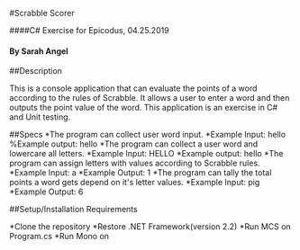 #Scrabble Scorer

####C# Exercise for Epicodus, 04.25.2019

#### By Sarah Angel

##Description

This is a console application that can evaluate the points of a word according to the rules of Scrabble. It allows a user to enter a word and then outputs the point value of the word. This application is an exercise in C# and Unit testing.

##Specs
*The program can collect user word input.
  *Example Input: hello
  %Example output: hello
*The program can collect a user word and lowercare all letters.
  *Example Input: HELLO
  *Example output: hello
*The program can assign letters with values according to Scrabble rules.
  *Example Input: a
  *Example Output: 1
*The program can tally the total points a word gets depend on it's letter values.
  *Example Input: pig
  *Example Output: 6

##Setup/Installation Requirements

*Clone the repository
*Restore .NET Framework(version 2.2)
*Run MCS on Program.cs
*Run Mono on
